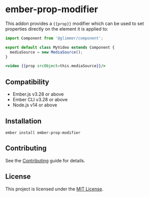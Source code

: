 # ember-prop-modifier

This addon provides a `{{prop}}` modifier which can be used to set properties
directly on the element it is applied to:

```js
import Component from '@glimmer/component';

export default class MyVideo extends Component {
  mediaSource = new MediaSource();
}
```

```hbs
<video {{prop srcObject=this.mediaSource}}/>
```


## Compatibility

* Ember.js v3.28 or above
* Ember CLI v3.28 or above
* Node.js v14 or above


## Installation

```
ember install ember-prop-modifier
```


## Contributing

See the [Contributing](CONTRIBUTING.md) guide for details.


## License

This project is licensed under the [MIT License](LICENSE.md).
